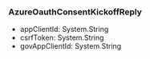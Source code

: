 ### AzureOauthConsentKickoffReply
- appClientId: System.String
- csrfToken: System.String
- govAppClientId: System.String
